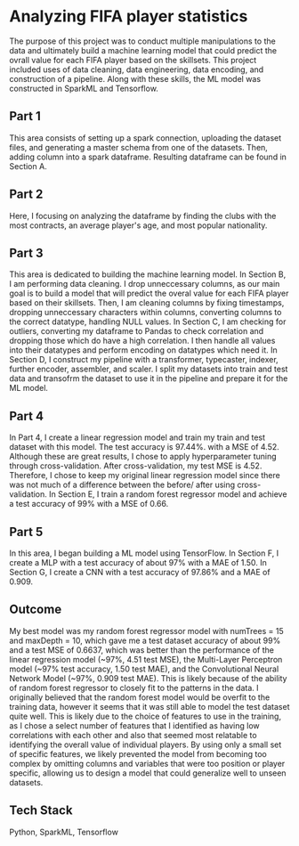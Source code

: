 # Analyzing FIFA player statistics
The purpose of this project was to conduct multiple manipulations to the data and ultimately build a machine learning model that could predict the ovrall value for each FIFA player based on the skillsets.
This project included uses of data cleaning, data engineering, data encoding, and construction of a pipeline. Along with these skills, the ML model was constructed in SparkML and Tensorflow.

## Part 1

This area consists of setting up a spark connection, uploading the dataset files, and generating a master schema from one of the datasets. Then, adding column into a spark dataframe. Resulting dataframe can be found in Section A.

## Part 2

Here, I focusing on analyzing the dataframe by finding the clubs with the most contracts, an average player's age, and most popular nationality.

## Part 3

This area is dedicated to building the machine learning model. In Section B, I am performing data cleaning. I drop unneccessary columns, as our main goal is to build a model that will predict the overal value for each FIFA player based on their skillsets. Then, I am cleaning columns by fixing timestamps, dropping unneccessary characters within columns, converting columns to the correct datatype, handling NULL values. In Section C, I am checking for outliers, converting my dataframe to Pandas to check correlation and dropping those which do have a high correlation. I then handle all values into their datatypes and perform encoding on datatypes which need it. In Section D, I construct my pipeline with a transformer, typecaster, indexer, further encoder, assembler, and scaler. I split my datasets into train and test data and transofrm the dataset to use it in the pipeline and prepare it for the ML model.

## Part 4
In Part 4, I create a linear regression model and train my train and test dataset with this model. The test accuracy is 97.44%. with a MSE of 4.52. Although these are great results, I chose to apply hyperparameter tuning through cross-validation. After cross-validation, my test MSE is 4.52. Therefore, I chose to keep my original linear regression model since there was not much of a difference between the before/ after using cross-validation. In Section E, I train a random forest regressor model and achieve a test accuracy of 99% with a MSE of 0.66.

## Part 5

In this area, I began building a ML model using TensorFlow. In Section F, I create a MLP with a test accuracy of about 97% with a MAE of 1.50. In Section G, I create a CNN with a test accuracy of 97.86% and a MAE of 0.909.
## Outcome

My best model was my random forest regressor model with numTrees = 15 and maxDepth = 10, which gave me a test dataset accuracy of about 99% and a test MSE of 0.6637, which was better than the performance of the linear regression model (~97%, 4.51 test MSE), the Multi-Layer Perceptron model (~97% test accuracy, 1.50 test MAE), and the Convolutional Neural Network Model (~97%, 0.909 test MAE). This is likely because of the ability of random forest regressor to closely fit to the patterns in the data. I originally believed that the random forest model would be overfit to the training data, however it seems that it was still able to model the test dataset quite well. This is likely due to the choice of features to use in the training, as I chose a select number of features that I identified as having low correlations with each other and also that seemed most relatable to identifying the overall value of individual players. By using only a small set of specific features, we likely prevented the model from becoming too complex by omitting columns and variables that were too position or player specific, allowing us to design a model that could generalize well to unseen datasets.

## Tech Stack

Python, SparkML, Tensorflow

